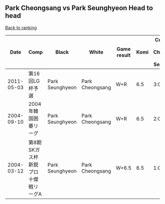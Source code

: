 ## Park Cheongsang vs Park Seunghyeon Head to head

[Back to ranking](../../index.md)




| **Date** | **Comp** | **Black** | **White** | **Game result** | **Komi** | **Cumulative Park Cheongsang vs Park Seunghyeon** | **Park Cheongsang streak** | **Park Seunghyeon streak** | 
| --- | --- | --- | --- | --- | --- | --- | --- | --- |
| 2011-05-03 | 第16回LG杯予選 | Park Seunghyeon | Park Cheongsang | W+R | 6.5 | 3:0 | 3 | 0 | 
| 2004-09-10 | 2004年韓国囲碁リーグ | Park Seunghyeon | Park Cheongsang | W+R | 6.5 | 2:0 | 2 | 0 | 
| 2004-03-12 | 第8期SKガス杯新鋭プロ十傑戦リーグA | Park Seunghyeon | Park Cheongsang | W+6.5 | 6.5 | 1:0 | 1 | 0 |




